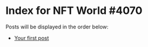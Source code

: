 # Index for NFT World #4070
Posts will be displayed in the order below:

- [Your first post](./001-first.md)

